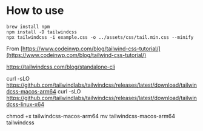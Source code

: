 # How to use

```
brew install npm
npm install -D tailwindcss
npx tailwindcss -i example.css -o ../assets/css/tail.min.css --minify
```

From [https://www.codeinwp.com/blog/tailwind-css-tutorial/](https://www.codeinwp.com/blog/tailwind-css-tutorial/)


https://tailwindcss.com/blog/standalone-cli

curl -sLO https://github.com/tailwindlabs/tailwindcss/releases/latest/download/tailwindcss-macos-arm64
curl -sLO https://github.com/tailwindlabs/tailwindcss/releases/latest/download/tailwindcss-linux-x64

chmod +x tailwindcss-macos-arm64
mv tailwindcss-macos-arm64 tailwindcss
